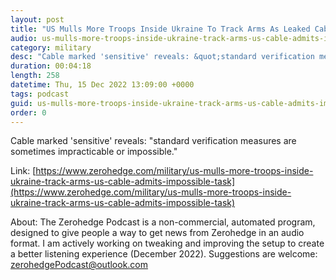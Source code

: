 ```yaml
---
layout: post
title: "US Mulls More Troops Inside Ukraine To Track Arms As Leaked Cable Admits &quot;Impossible&quot; Task"
audio: us-mulls-more-troops-inside-ukraine-track-arms-us-cable-admits-impossible-task-0
category: military
desc: "Cable marked 'sensitive' reveals: &quot;standard verification measures are sometimes impracticable or impossible.&quot;"
duration: 00:04:18
length: 258
datetime: Thu, 15 Dec 2022 13:09:00 +0000
tags: podcast
guid: us-mulls-more-troops-inside-ukraine-track-arms-us-cable-admits-impossible-task-0
order: 0
---
```

Cable marked 'sensitive' reveals: &quot;standard verification measures are sometimes impracticable or impossible.&quot;

Link: [https://www.zerohedge.com/military/us-mulls-more-troops-inside-ukraine-track-arms-us-cable-admits-impossible-task](https://www.zerohedge.com/military/us-mulls-more-troops-inside-ukraine-track-arms-us-cable-admits-impossible-task)

About: The Zerohedge Podcast is a non-commercial, automated program, designed to give people a way to get news from Zerohedge in an audio format.  I am actively working on tweaking and improving the setup to create a better listening experience (December 2022).  Suggestions are welcome: [zerohedgePodcast@outlook.com](mailto:zerohedgePodcast@outlook.com)